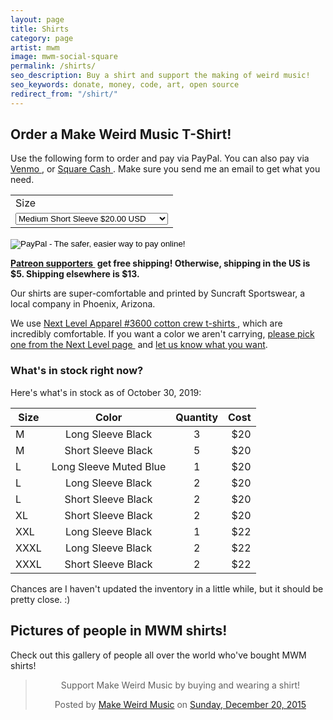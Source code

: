 ```yaml
---
layout: page
title: Shirts
category: page
artist: mwm
image: mwm-social-square
permalink: /shirts/
seo_description: Buy a shirt and support the making of weird music!
seo_keywords: donate, money, code, art, open source
redirect_from: "/shirt/"
---
```

## Order a Make Weird Music T-Shirt!

Use the following form to order and pay via PayPal. You can also pay via [Venmo&nbsp;<i class="fas fa-dollar-sign"></i>](https://venmo.com/MakeWeirdMusic), or [Square Cash&nbsp;<i class="fas fa-dollar-sign"></i>](https://cash.me/$MakeWeirdMusic). Make sure you send me an email to get what you need.

<form target="paypal" action="https://www.paypal.com/cgi-bin/webscr" method="post">
<input type="hidden" name="cmd" value="_s-xclick">
<input type="hidden" name="hosted_button_id" value="H48ARP8CV2NEQ">
<table>
<tr><td><input type="hidden" name="on0" value="Size">Size</td></tr><tr><td><select name="os0">
	<option value="Medium Short Sleeve">Medium Short Sleeve $20.00 USD</option>
	<option value="Medium Long Sleeve">Medium Long Sleeve $20.00 USD</option>
	<option value="Large Short Sleeve">Large Short Sleeve $20.00 USD</option>
	<option value="Large Long Sleeve">Large Long Sleeve $20.00 USD</option>
	<option value="X-Large Short Sleeve">X-Large Short Sleeve $20.00 USD</option>
	<option value="X-Large Long Sleeve">X-Large Long Sleeve $20.00 USD</option>
	<option value="XX-Large Short Sleeve">XX-Large Short Sleeve $22.00 USD</option>
	<option value="XX-Large Long Sleeve">XX-Large Long Sleeve $22.00 USD</option>
	<option value="XXX-Large Short Sleeve">XXX-Large Short Sleeve $22.00 USD</option>
	<option value="XXX-Large Long Sleeve">XXX-Large Long Sleeve $22.00 USD</option>
</select> </td></tr>
</table>
<input type="hidden" name="currency_code" value="USD">
<input type="image" src="https://www.paypalobjects.com/en_US/i/btn/btn_cart_LG.gif" border="0" name="submit" alt="PayPal - The safer, easier way to pay online!">
<img alt="" border="0" src="https://www.paypalobjects.com/en_US/i/scr/pixel.gif" width="1" height="1">
</form>

**[Patreon supporters&nbsp;<i class="fab fa-patreon"></i>](https://patreon.com/MakeWeirdMusic) get free shipping! Otherwise, shipping in the US is $5. Shipping elsewhere is $13.**

Our shirts are super-comfortable and printed by Suncraft Sportswear, a local company in Phoenix, Arizona.

We use [Next Level Apparel #3600 cotton crew t-shirts&nbsp;<i class="far fa-external-link"></i>](https://www.nextlevelapparel.com/mens/mens-cotton-crew.html), which are incredibly comfortable. If you want a color we aren't carrying, [please pick one from the Next Level page&nbsp;<i class="far fa-external-link"></i>](https://www.nextlevelapparel.com/mens/mens-cotton-crew.html) and [let us know what you want](/contact).

### What's in stock right now?

Here's what's in stock as of October 30, 2019:

|Size   |Color   |Quantity   |Cost   |
| ----- |:------:|:---------:| -----:|
|M|Long Sleeve Black|3|$20|
|M|Short Sleeve Black|5|$20|
|L|Long Sleeve Muted Blue|1|$20|
|L|Long Sleeve Black|2|$20|
|L|Short Sleeve Black|2|$20|
|XL|Short Sleeve Black|2|$20|
|XXL|Long Sleeve Black|1|$22|
|XXXL|Long Sleeve Black|2|$22|
|XXXL|Short Sleeve Black|2|$22|

Chances are I haven't updated the inventory in a little while, but it should be pretty close. :)

## Pictures of people in MWM shirts!

Check out this gallery of people all over the world who've bought MWM shirts!

<div style="text-align: center;">
<div id="fb-root"></div><script>(function(d, s, id) {  var js, fjs = d.getElementsByTagName(s)[0];  if (d.getElementById(id)) return;  js = d.createElement(s); js.id = id;  js.src = "//connect.facebook.net/en_US/sdk.js#xfbml=1&version=v2.3";  fjs.parentNode.insertBefore(js, fjs);}(document, 'script', 'facebook-jssdk'));</script><div class="fb-post" data-href="https://www.facebook.com/media/set/?set=a.845798998866158.1073741830.534010936711634&amp;type=3" data-width="500"><div class="fb-xfbml-parse-ignore"><blockquote cite="https://www.facebook.com/media/set/?set=a.845798998866158.1073741830.534010936711634&amp;type=3"><p>Support Make Weird Music by buying and wearing a shirt!</p>Posted by <a href="https://www.facebook.com/MakeWeirdMusic/">Make Weird Music</a> on&nbsp;<a href="https://www.facebook.com/media/set/?set=a.845798998866158.1073741830.534010936711634&amp;type=3">Sunday, December 20, 2015</a></blockquote></div></div>
</div>
